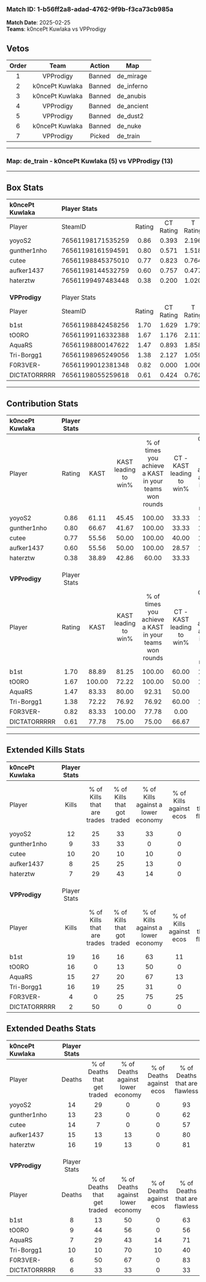 ### Match ID: 1-b56ff2a8-adad-4762-9f9b-f3ca73cb985a  
**Match Date**: 2025-02-25  
**Teams**: k0ncePt Kuwlaka vs VPProdigy  

## Vetos  

| Order | Team | Action | Map |
| :---: | :--: | :----: | --- |
| 1 | VPProdigy | Banned | de_mirage |
| 2 | k0ncePt Kuwlaka | Banned | de_inferno |
| 3 | k0ncePt Kuwlaka | Banned | de_anubis |
| 4 | VPProdigy | Banned | de_ancient |
| 5 | VPProdigy | Banned | de_dust2 |
| 6 | k0ncePt Kuwlaka | Banned | de_nuke |
| 7 | VPProdigy | Picked | de_train |

---  

### **Map**: de_train - k0ncePt Kuwlaka (5) vs VPProdigy (13)  
---  

## Box Stats  

| **k0ncePt Kuwlaka** | Player Stats      |        |           |          |        |       |       |         |        |      |     |
| :- | :- | :-: | :-: | :-: | :-: | :-: | :-: | :-: | :-: | :-: | :-: |
| Player              | SteamID           | Rating | CT Rating | T Rating |  KAST  |  ADR  | Kills | Assists | Deaths | K/D  | HS% |
| yoyoS2              | 76561198171535259 |  0.86  |   0.393   |  2.196   | 61.11  | 58.7  |  12   |    1    |   14   | 0.86 | 58  |
| gunther1nho         | 76561198161594591 |  0.80  |   0.571   |  1.518   | 66.67  | 61.1  |   9   |    1    |   13   | 0.69 | 66  |
| cutee               | 76561198845375010 |  0.77  |   0.823   |  0.764   | 55.56  | 64.2  |  10   |    6    |   14   | 0.71 | 60  |
| aufker1437          | 76561198144532759 |  0.60  |   0.757   |  0.477   | 55.56  | 58.3  |   8   |    2    |   15   | 0.53 | 37  |
| haterztw            | 76561199497483448 |  0.38  |   0.200   |  1.020   | 38.89  | 50.9  |   7   |    2    |   16   | 0.44 | 42  |
|                     |                   |        |           |          |        |       |       |         |        |      |     |
|                     |                   |        |           |          |        |       |       |         |        |      |     |
|                     |                   |        |           |          |        |       |       |         |        |      |     |
| **VPProdigy**       | Player Stats      |        |           |          |        |       |       |         |        |      |     |
| Player              | SteamID           | Rating | CT Rating | T Rating |  KAST  |  ADR  | Kills | Assists | Deaths | K/D  | HS% |
| b1st                | 76561198842458256 |  1.70  |   1.629   |  1.791   | 88.89  | 92.0  |  19   |    3    |   8    | 2.38 | 31  |
| tO0RO               | 76561199116332388 |  1.67  |   1.176   |  2.111   | 100.00 | 106.4 |  16   |    7    |   9    | 1.78 | 75  |
| AquaRS              | 76561198800147622 |  1.47  |   0.893   |  1.858   | 83.33  | 79.4  |  15   |    6    |   7    | 2.14 | 86  |
| Tri-Borgg1          | 76561198965249056 |  1.38  |   2.127   |  1.059   | 72.22  | 93.7  |  16   |    4    |   10   | 1.60 | 56  |
| F0R3VER-            | 76561199012381348 |  0.82  |   0.000   |  1.006   | 83.33  | 32.6  |   4   |    6    |   6    | 0.67 | 75  |
| DICTATORRRRR        | 76561198055259618 |  0.61  |   0.424   |  0.762   | 77.78  | 18.3  |   2   |    0    |   6    | 0.33 | 50  |
---  

## Contribution Stats  

| **k0ncePt Kuwlaka** | Player Stats |        |                      |                                                        |                           |                                                             |                          |                                                            |
| :- | :-: | :-: | :-: | :-: | :-: | :-: | :-: | :-: |
| Player              |    Rating    |  KAST  | KAST leading to win% | % of times you achieve a KAST in your teams won rounds | CT - KAST leading to win% | CT - % of times you achieve a KAST in your teams won rounds | T - KAST leading to win% | T - % of times you achieve a KAST in your teams won rounds |
| yoyoS2              |     0.86     | 61.11  |        45.45         |                         100.00                         |           33.33           |                           100.00                            |          60.00           |                           100.00                           |
| gunther1nho         |     0.80     | 66.67  |        41.67         |                         100.00                         |           33.33           |                           100.00                            |          50.00           |                           100.00                           |
| cutee               |     0.77     | 55.56  |        50.00         |                         100.00                         |           40.00           |                           100.00                            |          60.00           |                           100.00                           |
| aufker1437          |     0.60     | 55.56  |        50.00         |                         100.00                         |           28.57           |                           100.00                            |          100.00          |                           100.00                           |
| haterztw            |     0.38     | 38.89  |        42.86         |                         60.00                          |           33.33           |                            50.00                            |          50.00           |                           66.67                            |
|                     |              |        |                      |                                                        |                           |                                                             |                          |                                                            |
|                     |              |        |                      |                                                        |                           |                                                             |                          |                                                            |
|                     |              |        |                      |                                                        |                           |                                                             |                          |                                                            |
| **VPProdigy**       | Player Stats |        |                      |                                                        |                           |                                                             |                          |                                                            |
| Player              |    Rating    |  KAST  | KAST leading to win% | % of times you achieve a KAST in your teams won rounds | CT - KAST leading to win% | CT - % of times you achieve a KAST in your teams won rounds | T - KAST leading to win% | T - % of times you achieve a KAST in your teams won rounds |
| b1st                |     1.70     | 88.89  |        81.25         |                         100.00                         |           60.00           |                           100.00                            |          90.91           |                           100.00                           |
| tO0RO               |     1.67     | 100.00 |        72.22         |                         100.00                         |           50.00           |                           100.00                            |          83.33           |                           100.00                           |
| AquaRS              |     1.47     | 83.33  |        80.00         |                         92.31                          |           50.00           |                            66.67                            |          90.91           |                           100.00                           |
| Tri-Borgg1          |     1.38     | 72.22  |        76.92         |                         76.92                          |           60.00           |                           100.00                            |          87.50           |                           70.00                            |
| F0R3VER-            |     0.82     | 83.33  |        100.00        |                         77.78                          |           0.00            |                            0.00                             |          100.00          |                           77.78                            |
| DICTATORRRRR        |     0.61     | 77.78  |        75.00         |                         75.00                          |           66.67           |                            66.67                            |          100.00          |                           100.00                           |
---  

## Extended Kills Stats  

| **k0ncePt Kuwlaka** | Player Stats |                            |                            |                                    |                         |                              |                                 |                                       |                    |           |
| :- | :-: | :-: | :-: | :-: | :-: | :-: | :-: | :-: | :-: | :-: |
| Player              |    Kills     | % of Kills that are trades | % of Kills that got traded | % of Kills against a lower economy | % of Kills against ecos | % of Kills that are flawless | % of Kills that are close duels | % of Kills that are assisted by flash | Pistol Round Kills | AWP Kills |
| yoyoS2              |      12      |             25             |             33             |                 33                 |            0            |              58              |                0                |                  17                   |         2          |     3     |
| gunther1nho         |      9       |             33             |             33             |                 0                  |            0            |              44              |                0                |                  11                   |         0          |     0     |
| cutee               |      10      |             20             |             10             |                 10                 |            0            |              60              |                0                |                   0                   |         0          |     0     |
| aufker1437          |      8       |             25             |             25             |                 13                 |            0            |              75              |                0                |                   0                   |         1          |     3     |
| haterztw            |      7       |             29             |             43             |                 14                 |            0            |              43              |                0                |                  14                   |         3          |     0     |
|                     |              |                            |                            |                                    |                         |                              |                                 |                                       |                    |           |
|                     |              |                            |                            |                                    |                         |                              |                                 |                                       |                    |           |
|                     |              |                            |                            |                                    |                         |                              |                                 |                                       |                    |           |
| **VPProdigy**       | Player Stats |                            |                            |                                    |                         |                              |                                 |                                       |                    |           |
| Player              |    Kills     | % of Kills that are trades | % of Kills that got traded | % of Kills against a lower economy | % of Kills against ecos | % of Kills that are flawless | % of Kills that are close duels | % of Kills that are assisted by flash | Pistol Round Kills | AWP Kills |
| b1st                |      19      |             16             |             16             |                 63                 |           11            |              89              |                5                |                   0                   |         1          |    12     |
| tO0RO               |      16      |             0              |             13             |                 50                 |            0            |              69              |                0                |                  19                   |         1          |     0     |
| AquaRS              |      15      |             27             |             20             |                 67                 |           13            |              87              |                0                |                  13                   |         1          |     0     |
| Tri-Borgg1          |      16      |             19             |             25             |                 31                 |            0            |              56              |                0                |                   6                   |         3          |     0     |
| F0R3VER-            |      4       |             0              |             25             |                 75                 |           25            |              50              |               25                |                  25                   |         0          |     0     |
| DICTATORRRRR        |      2       |             50             |             0              |                 0                  |            0            |             100              |                0                |                   0                   |         0          |     0     |
## Extended Deaths Stats  

| **k0ncePt Kuwlaka** | Player Stats |                             |                                   |                          |                               |                            |                           |               |
| :- | :-: | :-: | :-: | :-: | :-: | :-: | :-: | :-: |
| Player              |    Deaths    | % of Deaths that get traded | % of Deaths against lower economy | % of Deaths against ecos | % of Deaths that are flawless | % of Deaths that are close | % of Deaths while blinded | Deaths to AWP |
| yoyoS2              |      14      |             29              |                 0                 |            0             |              93               |             0              |             7             |       3       |
| gunther1nho         |      13      |             23              |                 0                 |            0             |              62               |             15             |            15             |       2       |
| cutee               |      14      |              7              |                 0                 |            0             |              57               |             0              |             7             |       1       |
| aufker1437          |      15      |             13              |                13                 |            0             |              80               |             0              |            13             |       3       |
| haterztw            |      16      |             19              |                13                 |            0             |              81               |             0              |             6             |       3       |
|                     |              |                             |                                   |                          |                               |                            |                           |               |
|                     |              |                             |                                   |                          |                               |                            |                           |               |
|                     |              |                             |                                   |                          |                               |                            |                           |               |
| **VPProdigy**       | Player Stats |                             |                                   |                          |                               |                            |                           |               |
| Player              |    Deaths    | % of Deaths that get traded | % of Deaths against lower economy | % of Deaths against ecos | % of Deaths that are flawless | % of Deaths that are close | % of Deaths while blinded | Deaths to AWP |
| b1st                |      8       |             13              |                50                 |            0             |              63               |             0              |             0             |       2       |
| tO0RO               |      9       |             44              |                56                 |            0             |              56               |             0              |             0             |       1       |
| AquaRS              |      7       |             29              |                43                 |            14            |              71               |             0              |            14             |       0       |
| Tri-Borgg1          |      10      |             10              |                70                 |            10            |              40               |             0              |            10             |       2       |
| F0R3VER-            |      6       |             50              |                67                 |            0             |              83               |             0              |             0             |       1       |
| DICTATORRRRR        |      6       |             33              |                33                 |            0             |              33               |             0              |            33             |       0       |
